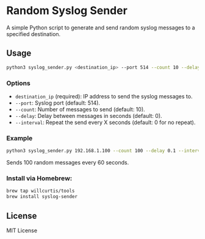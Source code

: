 # Random Syslog Sender

A simple Python script to generate and send random syslog messages to a specified destination.

## Usage

```bash
python3 syslog_sender.py <destination_ip> --port 514 --count 10 --delay 0.5 --interval 0
```

### Options

- `destination_ip` (required): IP address to send the syslog messages to.
- `--port`: Syslog port (default: 514).
- `--count`: Number of messages to send (default: 10).
- `--delay`: Delay between messages in seconds (default: 0).
- `--interval`: Repeat the send every X seconds (default: 0 for no repeat).

### Example

```bash
python3 syslog_sender.py 192.168.1.100 --count 100 --delay 0.1 --interval 60
```

Sends 100 random messages every 60 seconds.

### Install via Homebrew:

```bash
brew tap willcurtis/tools
brew install syslog-sender
```

## License

MIT License
